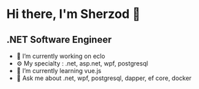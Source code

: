 # Hi there, I'm Sherzod 👋
## .NET Software Engineer

- 🔭 I’m currently working on eclo
- ⚙️ My specialty : .net, asp.net, wpf, postgresql
- 🌱 I’m currently learning vue.js
- 💬 Ask me about .net, wpf, postgresql, dapper, ef core, docker

